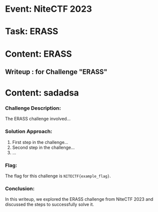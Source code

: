 # Event: NiteCTF 2023
# Task: ERASS
# Content: ERASS 
## Writeup : for Challenge "ERASS"
# Content:  sadadsa
### Challenge Description:
The ERASS challenge involved...
### Solution Approach:
1. First step in the challenge...
2. Second step in the challenge...
3. ...

### Flag:
The flag for this challenge is `NITECTF{example_flag}`.

### Conclusion:
In this writeup, we explored the ERASS challenge from NiteCTF 2023 and discussed the steps to successfully solve it.
